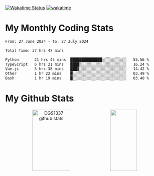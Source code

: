 [![Wakatime Status](https://github.com/noopurphalak/noopurphalak/workflows/wakatime-status-update/badge.svg)](https://github.com/noopurphalak/noopurphalak/actions/workflows/main.yml)
[![wakatime](https://wakatime.com/badge/user/80ace140-ef40-4fdd-b8ed-f3be3d2e1aea.svg)](https://wakatime.com/@80ace140-ef40-4fdd-b8ed-f3be3d2e1aea)

# My Monthly Coding Stats

<!--START_SECTION:waka-->

```txt
From: 27 June 2024 - To: 27 July 2024

Total Time: 37 hrs 47 mins

Python       21 hrs 45 mins  ██████████████░░░░░░░░░░░   55.56 %
TypeScript   6 hrs 21 mins   ████░░░░░░░░░░░░░░░░░░░░░   16.24 %
Vue.js       5 hrs 38 mins   ███▓░░░░░░░░░░░░░░░░░░░░░   14.42 %
Other        1 hr 22 mins    █░░░░░░░░░░░░░░░░░░░░░░░░   03.49 %
Bash         1 hr 19 mins    █░░░░░░░░░░░░░░░░░░░░░░░░   03.40 %
```

<!--END_SECTION:waka-->

# My Github Stats
<div style="text-align: center;">
  <img width="49%" height="195px" src="https://github-readme-stats-sigma-five.vercel.app/api?username=noopurphalak&show_icons=true&count_private=true&hide_border=true&title_color=ecf2f8&icon_color=0d1117&text_color=FFFFFF&bg_color=0d1117" alt="DGS1337 github stats" />
  <img width="41%" height="195px" src="https://github-readme-stats-sigma-five.vercel.app/api/top-langs/?username=noopurphalak&layout=compact&hide_border=true&title_color=ecf2f8&text_color=FFFFFF&bg_color=0d1117" />
</div>
